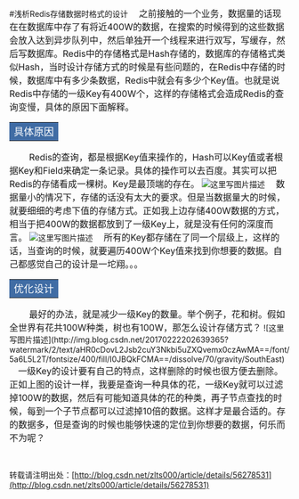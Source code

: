 ﻿#浅析Redis存储数据时格式的设计
&nbsp;&nbsp;&nbsp;&nbsp;<font size=3>之前接触的一个业务，数据量的话现在在数据库中存了有将近400W的数据，在搜索的时候得到的这些数据会放入达到异步队列中，然后单独开一个线程来进行双写，写缓存，然后写数据库。Redis中的存储格式是Hash存储的，数据库的存储格式类似Hash，当时设计存储方式的时候是有些问题的，在Redis中存储的时候，数据库中有多少条数据，Redis中就会有多少个Key值。也就是说Redis中存储的一级Key有400W个，这样的存储格式会造成Redis的查询变慢，具体的原因下面解释。</font>
<table>
	<tr>
		<td bgcolor=#406CA4><font size=4 color='white' face='宋体'>具体原因</font></td>
	</tr>
</table>

&nbsp;&nbsp;&nbsp;&nbsp;<font size=3></font>
&nbsp;&nbsp;&nbsp;&nbsp;<font size=3>Redis的查询，都是根据Key值来操作的，Hash可以Key值或者根据Key和Field来确定一条记录。具体的操作可以去百度。其实可以把Redis的存储看成一棵树。Key是最顶端的存在。</font>
![这里写图片描述](http://img.blog.csdn.net/20170222200911309?watermark/2/text/aHR0cDovL2Jsb2cuY3Nkbi5uZXQvemx0czAwMA==/font/5a6L5L2T/fontsize/400/fill/I0JBQkFCMA==/dissolve/70/gravity/SouthEast)
&nbsp;&nbsp;&nbsp;&nbsp;<font size=3>数据量小的情况下，存储的话没有太大的要求。但是当数据量大的时候，就要细细的考虑下值的存储方式。正如我上边存储400W数据的方式，相当于把400W的数据都放到了一级Key上，就是没有任何的深度而言。</font>
![这里写图片描述](http://img.blog.csdn.net/20170222201408546?watermark/2/text/aHR0cDovL2Jsb2cuY3Nkbi5uZXQvemx0czAwMA==/font/5a6L5L2T/fontsize/400/fill/I0JBQkFCMA==/dissolve/70/gravity/SouthEast)
&nbsp;&nbsp;&nbsp;&nbsp;<font size=3>所有的Key都存储在了同一个层级上，这样的话，当查询的时候，就要遍历400W个Key值来找到你想要的数据。自己都感觉自己的设计是一坨翔。。。</font>
&nbsp;&nbsp;&nbsp;&nbsp;<font size=3></font>
<table>
	<tr>
		<td bgcolor=#406CA4><font size=4 color='white' face='宋体'>优化设计</font></td>
	</tr>
</table>
&nbsp;&nbsp;&nbsp;&nbsp;<font size=3></font>
&nbsp;&nbsp;&nbsp;&nbsp;<font size=3>最好的办法，就是减少一级Key的数量。举个例子，花和树。假如全世界有花共100W种类，树也有100W，那怎么设计存储方式？</font>
![这里写图片描述](http://img.blog.csdn.net/20170222202639365?watermark/2/text/aHR0cDovL2Jsb2cuY3Nkbi5uZXQvemx0czAwMA==/font/5a6L5L2T/fontsize/400/fill/I0JBQkFCMA==/dissolve/70/gravity/SouthEast)
&nbsp;&nbsp;&nbsp;&nbsp;<font size=3>一级Key的设计要有自己的特点，这样删除的时候也很方便去删除。正如上图的设计一样，我要是查询一种具体的花，一级Key就可以过滤掉100W的数据，然后有可能知道具体的花的种类，再子节点查找的时候，每到一个子节点都可以过滤掉10倍的数据。这样才是最合适的。存的数据多，但是查询的时候也能够快速的定位到你想要的数据，何乐而不为呢？</font>




&nbsp;&nbsp;&nbsp;&nbsp;<font size=3></font>
&nbsp;&nbsp;&nbsp;&nbsp;<font size=3></font>





转载请注明出处：[http://blog.csdn.net/zlts000/article/details/56278531](http://blog.csdn.net/zlts000/article/details/56278531)

